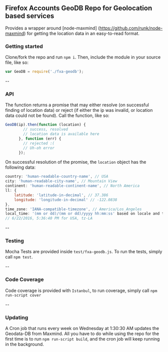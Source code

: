 ## Firefox Accounts GeoDB Repo for Geolocation based services
Provides a wrapper around [node-maxmind] (https://github.com/runk/node-maxmind) for getting the location data in an easy-to-read format.

### Getting started
Clone/fork the repo and run `npm i`. Then, include the module in your source file, like so:

```JavaScript
var GeoDB = require('./fxa-geodb');
```
--
### API
The function returns a promise that may either resolve (on successful finding of location data) or reject (if either the ip was invalid, or location data could not be found). Call the function, like so:

```JavaScript
GeoDB(ip).then(function (location) {
		// success, resolved
		// location data is available here
      }, function (err) {
      	// rejected :(
      	// Uh-oh error
      });
```

On successful resolution of the promise, the `location` object has the following data:

```JavaScript
country: 'human-readable-country-name', // USA
city: 'human-readable-city-name', // Mountain View
continent: 'human-readable-continent-name', // North America
ll: {
	latitude: 'latitude-in-decimal', // 37.386
	longitude: 'longitude-in-decimal' // -122.0838
},
time_zone: 'IANA-compatible-timezone', // America/Los_Angeles
local_time: '(mm or dd)/(mm or dd)/yyyy hh:mm:ss' based on locale and timezone, 
// 6/22/2016, 5:36:40 PM for USA, tz-LA

```
--

### Testing
Mocha Tests are provided inside `test/fxa-geodb.js`. To run the tests, simply call `npm test`.

--
### Code Coverage
Code coverage is provided with `Istanbul`, to run coverage, simply call `npm run-script cover`

--
### Updating
A Cron job that runs every week on Wednesday at 1:30:30 AM updates the Geodata-DB from Maxmind. 
All you have to do while using the repo for the first time is to run `npm run-script build`, and the 
 cron job will keep running in the background.
 